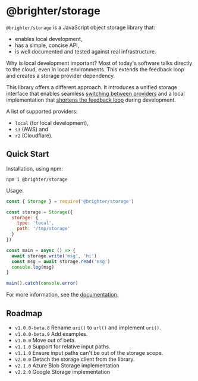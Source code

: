 # @brighter/storage

`@brighter/storage` is a JavaScript object storage library that:

- enables local development,
- has a simple, concise API,
- is well documented and tested against real infrastructure.

Why is local development important? Most of today's software talks directly to the cloud, even in local environments. This extends the feedback loop and creates a storage provider dependency.

This library offers a different approach. It introduces a unified storage interface that enables seamless [switching between providers](https://www.cloudflare.com/learning/cloud/what-is-vendor-lock-in/) and a local implementation that [shortens the feedback loop](https://twitter.com/kentbeck/status/531964254946328576) during development.

A list of supported providers:

- `local` (for local development),
- `s3` (AWS) and
- `r2` (Cloudflare).

## Quick Start

Installation, using npm:

```
npm i @brighter/storage
```

Usage:

```js
const { Storage } = require('@brighter/storage')

const storage = Storage({
  storage: {
    type: 'local',
    path: '/tmp/storage'
  }
})

const main = async () => {
  await storage.write('msg', 'hi')
  const msg = await storage.read('msg')
  console.log(msg)
}

main().catch(console.error)
```

For more information, see the [documentation](docs/README.md).

## Roadmap

- `v1.0.0-beta.8` Rename `uri()` to `url()` and implement `uri()`.
- `v1.0.0-beta.9` Add examples.
- `v1.0.0` Move out of beta.
- `v1.1.0` Support for relative input paths.
- `v1.1.0` Ensure input paths can't be out of the storage scope.
- `v2.0.0` Detach the storage client from the library.
- `v2.1.0` Azure Blob Storage implementation
- `v2.2.0` Google Storage implementation
